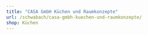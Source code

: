 ```yaml
---
title: "CASA GmbH Küchen und Raumkonzepte"
url: /schwabach/casa-gmbh-kuechen-und-raumkonzepte/
shop: Küchen
---
```

